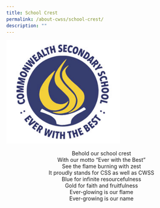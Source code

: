 ```yaml
---
title: School Crest
permalink: /about-cwss/school-crest/
description: ""
---
```

<img src="/images/logo_school_crest.jpg" style="width:60%">



<center>

Behold our school crest  
With our motto “Ever with the Best”  
See the flame burning with zest  
It proudly stands for CSS as well as CWSS  
Blue for infinite resourcefulness  
Gold for faith and fruitfulness  
Ever-glowing is our flame  
Ever-growing is our name
	
</center>